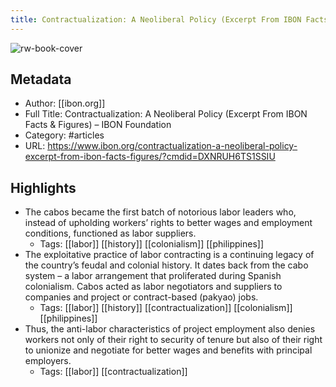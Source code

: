 ```yaml
---
title: Contractualization: A Neoliberal Policy (Excerpt From IBON Facts & Figures) – IBON Foundation
---
```

![rw-book-cover](https://readwise-assets.s3.amazonaws.com/static/images/article3.5c705a01b476.png)

## Metadata
- Author: [[ibon.org]]
- Full Title: Contractualization: A Neoliberal Policy (Excerpt From IBON Facts & Figures) – IBON Foundation
- Category: #articles
- URL: https://www.ibon.org/contractualization-a-neoliberal-policy-excerpt-from-ibon-facts-figures/?cmdid=DXNRUH6TS1SSIU

## Highlights
- The cabos became the first batch of notorious labor leaders who, instead of upholding workers’ rights to better wages and employment conditions, functioned as labor suppliers.
    - Tags: [[labor]] [[history]] [[colonialism]] [[philippines]] 
- The exploitative practice of labor contracting is a continuing legacy of the country’s feudal and colonial history. It dates back from the cabo system – a labor arrangement that proliferated during Spanish colonialism. Cabos acted as labor negotiators and suppliers to companies and project or contract-based (pakyao) jobs.
    - Tags: [[labor]] [[history]] [[contractualization]] [[colonialism]] [[philippines]] 
- Thus, the anti-labor characteristics of project employment also denies workers not only of their right to security of tenure but also of their right to unionize and negotiate for better wages and benefits with principal employers.
    - Tags: [[labor]] [[contractualization]] 
